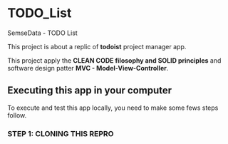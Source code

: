 # TODO_List


SemseData - TODO List

This project is about a replic of **todoist** project manager app.

This project apply the **CLEAN CODE filosophy and SOLID principles**  and software design patter **MVC - Model-View-Controller**. 

## Executing this app in your computer
To execute and test this app locally, you need to make some fews steps follow.

### STEP 1: CLONING THIS REPRO



